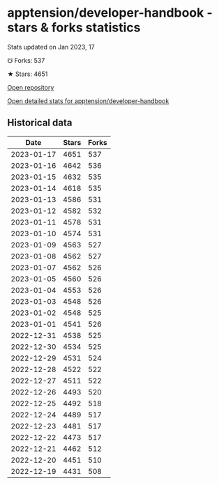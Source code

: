 # apptension/developer-handbook - stars & forks statistics

Stats updated on Jan 2023, 17

☋ Forks: 537

★ Stars: 4651

[Open repository](https://github.com/apptension/developer-handbook)

[Open detailed stats for apptension/developer-handbook](https://reviewgithub.com/rep/apptension/developer-handbook)

## Historical data
| Date | Stars | Forks |
|------|-------|-------|
| 2023-01-17 | 4651 | 537 | 
| 2023-01-16 | 4642 | 536 | 
| 2023-01-15 | 4632 | 535 | 
| 2023-01-14 | 4618 | 535 | 
| 2023-01-13 | 4586 | 531 | 
| 2023-01-12 | 4582 | 532 | 
| 2023-01-11 | 4578 | 531 | 
| 2023-01-10 | 4574 | 531 | 
| 2023-01-09 | 4563 | 527 | 
| 2023-01-08 | 4562 | 527 | 
| 2023-01-07 | 4562 | 526 | 
| 2023-01-05 | 4560 | 526 | 
| 2023-01-04 | 4553 | 526 | 
| 2023-01-03 | 4548 | 526 | 
| 2023-01-02 | 4548 | 525 | 
| 2023-01-01 | 4541 | 526 | 
| 2022-12-31 | 4538 | 525 | 
| 2022-12-30 | 4534 | 525 | 
| 2022-12-29 | 4531 | 524 | 
| 2022-12-28 | 4522 | 522 | 
| 2022-12-27 | 4511 | 522 | 
| 2022-12-26 | 4493 | 520 | 
| 2022-12-25 | 4492 | 518 | 
| 2022-12-24 | 4489 | 517 | 
| 2022-12-23 | 4481 | 517 | 
| 2022-12-22 | 4473 | 517 | 
| 2022-12-21 | 4462 | 512 | 
| 2022-12-20 | 4451 | 510 | 
| 2022-12-19 | 4431 | 508 | 

